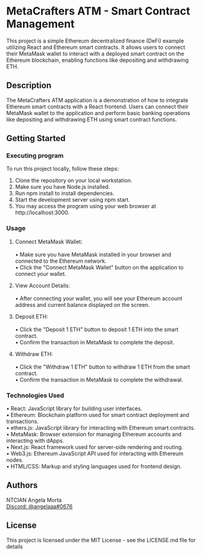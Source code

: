 # MetaCrafters ATM - Smart Contract Management

This project is a simple Ethereum decentralized finance (DeFi) example utilizing React and Ethereum smart contracts. It allows users to connect their MetaMask wallet to interact with a deployed smart contract on the Ethereum blockchain, enabling functions like depositing and withdrawing ETH.

## Description

The MetaCrafters ATM application is a demonstration of how to integrate Ethereum smart contracts with a React frontend. Users can connect their MetaMask wallet to the application and perform basic banking operations like depositing and withdrawing ETH using smart contract functions.

## Getting Started

### Executing program

To run this project locally, follow these steps:

1. Clone the repository on your local workstation.
2. Make sure you have Node.js installed.
3. Run npm install to install dependencies.
4. Start the development server using npm start.
5. You may access the program using your web browser at http://localhost:3000.

### Usage

1. Connect MetaMask Wallet:<br><br>
   • Make sure you have MetaMask installed in your browser and connected to the Ethereum network.<br>
   • Click the "Connect MetaMask Wallet" button on the application to connect your wallet.<br>
  
2. View Account Details:<br><br>
  • After connecting your wallet, you will see your Ethereum account address and current balance displayed on the screen.<br>

3. Deposit ETH:<br><br>
  • Click the "Deposit 1 ETH" button to deposit 1 ETH into the smart contract.<br>
  • Confirm the transaction in MetaMask to complete the deposit.<br>

4. Withdraw ETH:<br><br>
  • Click the "Withdraw 1 ETH" button to withdraw 1 ETH from the smart contract.<br>
  • Confirm the transaction in MetaMask to complete the withdrawal.<br>

### Technologies Used

• React: JavaScript library for building user interfaces.<br>
• Ethereum: Blockchain platform used for smart contract deployment and transactions.<br>
• ethers.js: JavaScript library for interacting with Ethereum smart contracts.<br>
• MetaMask: Browser extension for managing Ethereum accounts and interacting with dApps.<br>
• Next.js: React framework used for server-side rendering and routing.<br>
• Web3.js: Ethereum JavaScript API used for interacting with Ethereum nodes.<br>
• HTML/CSS: Markup and styling languages used for frontend design.<br>

## Authors

NTCIAN Angela Morta
<br>
[Discord: @angelaaa#0676](https://discordapp.com/users/angelaaa#0676)

## License

This project is licensed under the MIT License - see the LICENSE.md file for details
